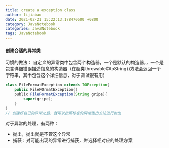 ```yaml
---
title: create a exception class
author: lijiabao
date: 2021-02-21 15:22:13.178470600 +0800
category: JavaNotebook
categories: JavaNotebook
tags: JavaNotebook
---
```

#### 创建合适的异常类
习惯的做法：
自定义的异常类中包含两个构造器，一个是默认的构造器，，一个是包含详细错误描述信息的构造器（在超类throwable中toString()方法会返回一个字符串，其中包含这个详细信息，对于调试很有用）

```java
class FileFormatException extends IOException{
	public FileFOrmatException{}
	publix FileFormatException(String gripe){
		super(gripe);
	}
}
// 创建好自己的异常之后，就可以按照标准的异常抛出方法进行抛出
```

对于异常的处理，有两种：
- 抛出，抛出就是不管这个异常
- 捕获：对可能出现的异常进行捕获，并选择相对应的处理方案